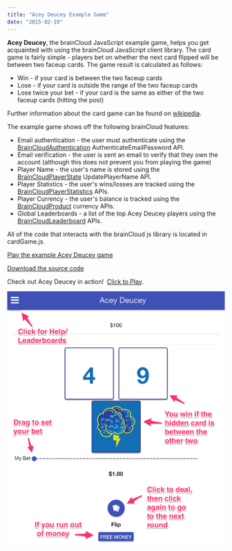 ```yaml
---
title: "Acey Deucey Example Game"
date: "2015-02-19"
---
```


**Acey Deucey**, the brainCloud JavaScript example game, helps you get acquainted with using the brainCloud JavaScript client library. The card game is fairly simple - players bet on whether the next card flipped will be between two faceup cards. The game result is calculated as follows:

- Win - if your card is between the two faceup cards
- Lose - if your card is outside the range of the two faceup cards
- Lose twice your bet - if your card is the same as either of the two faceup cards (hitting the post)

Further information about the card game can be found on [wikipedia](http://en.wikipedia.org/wiki/Acey_Deucey_%28card_game%29).

The example game shows off the following brainCloud features:

- Email authentication - the user must authenticate using the [BrainCloudAuthentication](/apidocs/apiref/#capi-auth "BrainCloudAuthentication") AuthenticateEmailPassword API.
- Email verification - the user is sent an email to verify that they own the account (although this does not prevent you from playing the game)
- Player Name - the user's name is stored using the [BrainCloudPlayerState](/apidocs/apiref/#capi-playerstate "BrainCloudPlayerState") UpdatePlayerName API.
- Player Statistics - the user's wins/losses are tracked using the [BrainCloudPlayerStatistics](/apidocs/apiref/#capi-playerstats "BrainCloudPlayerStatistics") APIs.
- Player Currency - the user's balance is tracked using the [BrainCloudProduct](/apidocs/apiref/#capi-product "BrainCloudProduct") currency APIs.
- Global Leaderboards - a list of the top Acey Deucey players using the [BrainCloudLeaderboard](/apidocs/apiref/#capi-leaderboard "BrainCloudSocialLeaderboard") APIs.

All of the code that interacts with the brainCloud js library is located in cardGame.js.

[Play the example Acey Deucey game](https://sharedprod.braincloudservers.com/s3/aceydeucey/cardGame.html)

[Download the source code](http://d28b58vufdqdih.cloudfront.net/brainCloudExamples/javascript/AceyDeucey-2.15.0_165261_fix.zip)

Check out Acey Deucey in action!  [Click to Play](https://sharedprod.braincloudservers.com/s3/aceydeucey/cardGame.html "Acey Deucey - JavaScript Example").

[![Acey Deucey](images/2015-03-02__11_21_AM.png)](https://sharedprod.braincloudservers.com/s3/aceydeucey/cardGame.html)
